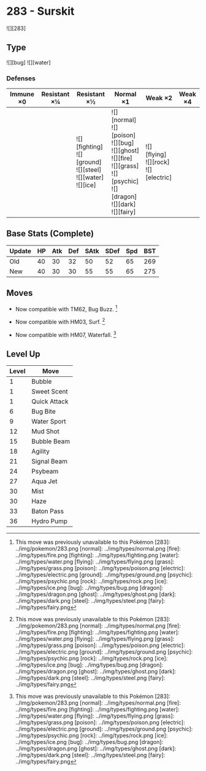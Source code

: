 # 283 - Surskit
![][283]

## Type

![][bug]  ![][water]

### Defenses

Immune ×0 | Resistant ×¼ | Resistant ×½                                                                 | Normal ×1                                                                                                                                              | Weak ×2                                         | Weak ×4 | 
---       | ---          | ---                                                                          | ---                                                                                                                                                    | ---                                             | ---     | 
          |              | ![][fighting]<br> ![][ground]<br> ![][steel]<br> ![][water]<br> ![][ice]<br> | ![][normal]<br> ![][poison]<br> ![][bug]<br> ![][ghost]<br> ![][fire]<br> ![][grass]<br> ![][psychic]<br> ![][dragon]<br> ![][dark]<br> ![][fairy]<br> | ![][flying]<br> ![][rock]<br> ![][electric]<br> |         | 

## Base Stats (Complete)

Update | HP  | Atk | Def | SAtk | SDef | Spd | BST | 
---    | --- | --- | --- | ---  | ---  | --- | --- | 
Old    | 40  | 30  | 32  | 50   | 52   | 65  | 269 | 
New    | 40  | 30  | 30  | 55   | 55   | 65  | 275 | 

## Moves

 - Now compatible with TM62, Bug Buzz. [^1]

 - Now compatible with HM03, Surf. [^1]

 - Now compatible with HM07, Waterfall. [^1]

## Level Up

Level | Move         | 
---   | ---          | 
1     | Bubble       | 
1     | Sweet Scent  | 
1     | Quick Attack | 
6     | Bug Bite     | 
9     | Water Sport  | 
12    | Mud Shot     | 
15    | Bubble Beam  | 
18    | Agility      | 
21    | Signal Beam  | 
24    | Psybeam      | 
27    | Aqua Jet     | 
30    | Mist         | 
30    | Haze         | 
33    | Baton Pass   | 
36    | Hydro Pump   | 

[^1]: This move was previously unavailable to this Pokémon
[283]: ../img/pokemon/283.png
[normal]: ../img/types/normal.png
[fire]: ../img/types/fire.png
[fighting]: ../img/types/fighting.png
[water]: ../img/types/water.png
[flying]: ../img/types/flying.png
[grass]: ../img/types/grass.png
[poison]: ../img/types/poison.png
[electric]: ../img/types/electric.png
[ground]: ../img/types/ground.png
[psychic]: ../img/types/psychic.png
[rock]: ../img/types/rock.png
[ice]: ../img/types/ice.png
[bug]: ../img/types/bug.png
[dragon]: ../img/types/dragon.png
[ghost]: ../img/types/ghost.png
[dark]: ../img/types/dark.png
[steel]: ../img/types/steel.png
[fairy]: ../img/types/fairy.png
